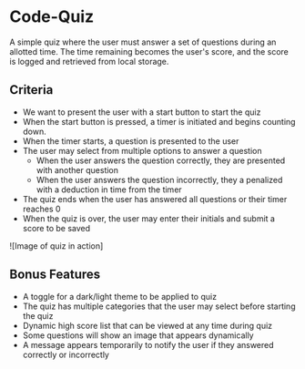 # Code-Quiz

A simple quiz where the user must answer a set of questions during an allotted time. The time remaining becomes the user's score, and the score is logged and retrieved from local storage.

## Criteria

* We want to present the user with a start button to start the quiz
* When the start button is pressed, a timer is initiated and begins counting down.
* When the timer starts, a question is presented to the user
* The user may select from multiple options to answer a question
  * When the user answers the question correctly, they are presented with another question
  * When the user answers the question incorrectly, they a penalized with a deduction in time from the timer
* The quiz ends when the user has answered all questions or their timer reaches 0
* When the quiz is over, the user may enter their initials and submit a score to be saved

![Image of quiz in action]

## Bonus Features

* A toggle for a dark/light theme to be applied to quiz
* The quiz has multiple categories that the user may select before starting the quiz
* Dynamic high score list that can be viewed at any time during quiz
* Some questions will show an image that appears dynamically
* A message appears temporarily to notify the user if they answered correctly or incorrectly
